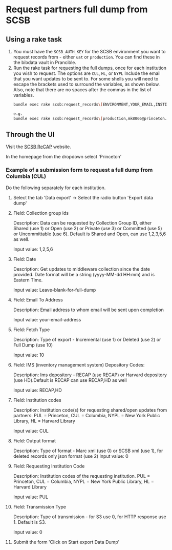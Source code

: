 # Request partners full dump from SCSB
## Using a rake task
1. You must have the `SCSB_AUTH_KEY` for the SCSB environment you want to request records from - either `uat` or `production`. You can find these in the bibdata vault in Prancible.
1. Run the rake task for requesting the full dumps, once for each institution you wish to request. The options are `CUL`, `HL`, or `NYPL` Include the email that you want updates to be sent to. For some shells you will need to escape the brackets used to surround the variables, as shown below. Also, note that there are no spaces after the commas in the list of variables. 
    ```bash
    bundle exec rake scsb:request_records\[ENVIRONMENT,YOUR_EMAIL,INSTITUTION\] SCSB_AUTH_KEY=some-long-hash

    e.g.
    bundle exec rake scsb:request_records\[production,mk8066@princeton.edu,CUL\] SCSB_AUTH_KEY=some-long-hash
    ```

## Through the UI

Visit the [SCSB ReCAP](https://scsb.recaplib.org/) website.

In the homepage from the dropdown select 'Princeton'

### Example of a submission form to request a full dump from Columbia (CUL)

Do the following separately for each institution.

1. Select the tab 'Data export' -> Select the radio button 'Export data dump'

2. Field: Collection group ids

    Description: Data can be requested by Collection Group ID, either Shared (use 1) or Open (use 2) or Private (use 3) or Committed (use 5) or Uncommittable (use 6). Default is Shared and Open, can use 1,2,3,5,6 as well.
    
    Input value: 1,2,5,6

3. Field: Date

    Description: Get updates to middleware collection since the date provided. Date format will be a string (yyyy-MM-dd HH:mm) and is Eastern Time.
    
    Input value: Leave-blank-for-full-dump

4. Field: Email To Address

    Description: Email address to whom email will be sent upon completion
    
    Input value: your-email-address

5. Field: Fetch Type
    
    Description: Type of export - Incremental (use 1) or Deleted (use 2) or Full Dump (use 10)
    
    Input value: 10

6. Field: IMS (inventory management system) Depository Codes: 
    
    Description: Ims depository - RECAP (use RECAP) or Harvard depository (use HD).Default is RECAP can use RECAP,HD as well
    
    Input value: RECAP,HD

7. Field: Institution codes 
    
    Description: Institution code(s) for requesting shared/open updates from partners: PUL = Princeton, CUL = Columbia, NYPL = New York Public Library, HL = Harvard Library
    
    Input value: CUL

8. Field: Output format
    
    Description: Type of format - Marc xml (use 0) or SCSB xml (use 1), for deleted records only json format (use 2)
    Input value: 0

9. Field: Requesting Institution Code
   
    Description: Institution codes of the requesting institution. PUL = Princeton, CUL = Columbia, NYPL = New York Public Library, HL = Harvard Library
    
    Input value: PUL

10. Field: Transmission Type
    
    Description: Type of transmission - for S3 use 0, for HTTP response use 1. Default is S3.
    
    Input value: 0

11. Submit the form 'Click on Start export Data Dump'
